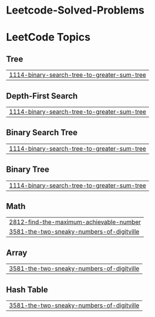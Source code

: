 # Leetcode-Solved-Problems
<!---LeetCode Topics Start-->
# LeetCode Topics
## Tree
|  |
| ------- |
| [1114-binary-search-tree-to-greater-sum-tree](https://github.com/akhilesh-online/Leetcode-Solved-Problems/tree/master/1114-binary-search-tree-to-greater-sum-tree) |
## Depth-First Search
|  |
| ------- |
| [1114-binary-search-tree-to-greater-sum-tree](https://github.com/akhilesh-online/Leetcode-Solved-Problems/tree/master/1114-binary-search-tree-to-greater-sum-tree) |
## Binary Search Tree
|  |
| ------- |
| [1114-binary-search-tree-to-greater-sum-tree](https://github.com/akhilesh-online/Leetcode-Solved-Problems/tree/master/1114-binary-search-tree-to-greater-sum-tree) |
## Binary Tree
|  |
| ------- |
| [1114-binary-search-tree-to-greater-sum-tree](https://github.com/akhilesh-online/Leetcode-Solved-Problems/tree/master/1114-binary-search-tree-to-greater-sum-tree) |
## Math
|  |
| ------- |
| [2812-find-the-maximum-achievable-number](https://github.com/akhilesh-online/Leetcode-Solved-Problems/tree/master/2812-find-the-maximum-achievable-number) |
| [3581-the-two-sneaky-numbers-of-digitville](https://github.com/akhilesh-online/Leetcode-Solved-Problems/tree/master/3581-the-two-sneaky-numbers-of-digitville) |
## Array
|  |
| ------- |
| [3581-the-two-sneaky-numbers-of-digitville](https://github.com/akhilesh-online/Leetcode-Solved-Problems/tree/master/3581-the-two-sneaky-numbers-of-digitville) |
## Hash Table
|  |
| ------- |
| [3581-the-two-sneaky-numbers-of-digitville](https://github.com/akhilesh-online/Leetcode-Solved-Problems/tree/master/3581-the-two-sneaky-numbers-of-digitville) |
<!---LeetCode Topics End-->